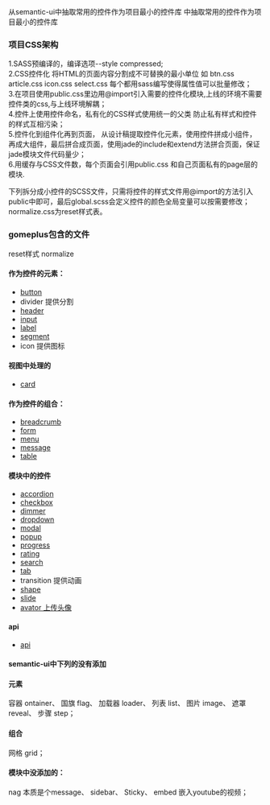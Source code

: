 <p>从semantic-ui中抽取常用的控件作为项目最小的控件库 中抽取常用的控件作为项目最小的控件库
  </p>
  <h3>项目CSS架构</h3> 1.SASS预编译的，编译选项--style compressed;
  <br> 2.CSS控件化 将HTML的页面内容分割成不可替换的最小单位 如 btn.css article.css icon.css select.css 每个都用sass编写使得属性值可以批量修改；
  <br> 3.在项目使用public.css里边用@import引入需要的控件化模块,上线的环境不需要控件类的css,与上线环境解耦；
  <br> 4.控件上使用控件命名，私有化的CSS样式使用统一的父类 防止私有样式和控件的样式互相污染；
  <br> 5.控件化到组件化再到页面， 从设计稿提取控件化元素，使用控件拼成小组件，再成大组件，最后拼合成页面，使用jade的include和extend方法拼合页面，保证jade模块文件代码量少；
  <br> 6.用缓存与CSS文件数，每个页面会引用public.css 和自己页面私有的page层的模块.
  <br>
	<p>下列拆分成小控件的SCSS文件，只需将控件的样式文件用@import的方法引入public中即可，最后global.scss会定义控件的颜色全局变量可以按需要修改；normalize.css为reset样式表。</p>

  <h3>gomeplus包含的文件</h3> reset样式 normalize
  <h4>作为控件的元素：</h4>
  <ul>
    <li><a href="http://lefeier.net/ext/gomeplusUI/btn.html" target="_blank">button</a></li>
    <li><a target="_blank">divider 提供分割</a></li>
    <li><a href="http://lefeier.net/ext/gomeplusUI/header.html" target="_blank">header</a></li>
    <li><a href="http://lefeier.net/ext/gomeplusUI/input.html" target="_blank">input</a> </li>
    <li><a href="http://lefeier.net/ext/gomeplusUI/label.html" target="_blank">label</a></li>
    <li><a href="http://lefeier.net/ext/gomeplusUI/segment.html" target="_blank">segment</a></li>
    <li><a target="_blank">icon 提供图标</a></li>
  </ul>
  <h4>视图中处理的</h4>
  <ul>
    <li><a href="http://lefeier.net/ext/gomeplusUI/card.html" target="_blank">card</a></li>
  </ul>
  <h4>作为控件的组合：</h4>
  <ul>
    <li><a href="http://lefeier.net/ext/gomeplusUI/breadcrumb.html" target="_blank">breadcrumb</a></li>
    <li><a href="http://lefeier.net/ext/gomeplusUI/form.html" target="_blank">form</a></li>
    <li><a href="http://lefeier.net/ext/gomeplusUI/menu.html" target="_blank">menu</a></li>
    <li><a href="http://lefeier.net/ext/gomeplusUI/message.html" target="_blank">message</a></li>
    <li><a href="http://lefeier.net/ext/gomeplusUI/table.html" target="_blank">table</a></li>
  </ul>
  <h4>模块中的控件</h4>
  <ul>
    <li><a href="http://lefeier.net/ext/gomeplusUI/accordion.html" target="_blank">accordion</a></li>
    <li><a href="http://lefeier.net/ext/gomeplusUI/checkbox.html" target="_blank">checkbox</a></li>
    <li><a href="http://lefeier.net/ext/gomeplusUI/dimmer.html" target="_blank">dimmer</a></li>
    <li><a href="http://lefeier.net/ext/gomeplusUI/dropdown.html" target="_blank">dropdown</a> </li>
    <li><a href="http://lefeier.net/ext/gomeplusUI/modal.html" target="_blank">modal</a></li>
    <li><a href="http://lefeier.net/ext/gomeplusUI/popup.html" target="_blank">popup</a></li>
    <li><a href="http://lefeier.net/ext/gomeplusUI/progress.html" target="_blank">progress</a></li>
    <li><a href="http://lefeier.net/ext/gomeplusUI/rating.html" target="_blank">rating</a></li>
    <li><a href="http://lefeier.net/ext/gomeplusUI/search.html" target="_blank">search</a></li>
    <li><a href="http://lefeier.net/ext/gomeplusUI/tab.html" target="_blank">tab</a></li>
    <li><a target="_blank">transition 提供动画</a></li>
    <li><a href="http://lefeier.net/ext/gomeplusUI/shape.html" target="_blank">shape</a></li>
    <li><a href="http://lefeier.net/ext/gomeplusUI/slide.html" target="_blank">slide</a></li>
    <li><a href="http://lefeier.net/ext/gomeplusUI/avator.html" target="_blank">avator 上传头像</a></li>
  </ul>
  <h4>api</h4>
  <ul>
  	<li><a href="http://lefeier.net/ext/gomeplusUI/api.html" target="_blank">api</a></li>
  </ul>
  <h4>semantic-ui中下列的没有添加</h4>
  <h4>元素</h4> 容器 ontainer、 国旗 flag、 加载器 loader、 列表 list、 图片 image、 遮罩 reveal、 步骤 step；
  <h4>组合</h4> 网格 grid；
  <h4>模块中没添加的：</h4> nag 本质是个message、 sidebar、 Sticky、 embed 嵌入youtube的视频；